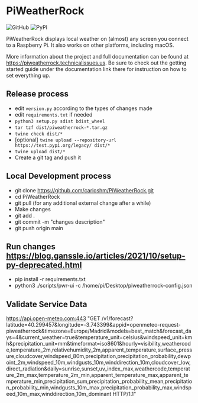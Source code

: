 # PiWeatherRock

![GitHub](https://img.shields.io/github/license/genebean/PiWeatherRock)
![PyPI](https://img.shields.io/pypi/v/piweatherrock)

PiWeatherRock displays local weather on (almost) any screen you connect to a Raspberry Pi. It also works on other platforms, including macOS.

More information about the project and full documentation can be found at https://piweatherrock.technicalissues.us. Be sure to check out the getting started guide under the documentation link there for instruction on how to set everything up.

## Release process

- edit `version.py` according to the types of changes made
- edit `requirements.txt` if needed
- `python3 setup.py sdist bdist_wheel`
- `tar tzf dist/piweatherrock-*.tar.gz`
- `twine check dist/*`
- [optional] `twine upload --repository-url https://test.pypi.org/legacy/ dist/*`
- `twine upload dist/*`
- Create a git tag and push it

## Local Development process

- git clone https://github.com/carloshm/PiWeatherRock.git
- cd PiWeatherRock
- git pull (for any additional external change after a while)
- Make changes
- git add .
- git commit -m "changes description"
- git push origin main

## Run changes https://blog.ganssle.io/articles/2021/10/setup-py-deprecated.html

- pip install -r requirements.txt
- python3 ./scripts/pwr-ui -c /home/pi/Desktop/piweatherrock-config.json

## Validate Service Data

https://api.open-meteo.com:443 "GET /v1/forecast?latitude=40.299457&longitude=-3.743399&appid=openmeteo-request-piweatherrock&timezone=Europe/Madrid&models=best_match&forecast_days=4&current_weather=true&temperature_unit=celsius&windspeed_unit=kmh&precipitation_unit=mm&timeformat=iso8601&hourly=visibility,weathercode,temperature_2m,relativehumidity_2m,apparent_temperature,surface_pressure,cloudcover,windspeed_80m,precipitation,precipitation_probability,dewpoint_2m,windspeed_10m,windgusts_10m,winddirection_10m,cloudcover_low,direct_radiation&daily=sunrise,sunset,uv_index_max,weathercode,temperature_2m_max,temperature_2m_min,apparent_temperature_max,apparent_temperature_min,precipitation_sum,precipitation_probability_mean,precipitation_probability_min,windgusts_10m_max,precipitation_probability_max,windspeed_10m_max,winddirection_10m_dominant HTTP/1.1"
